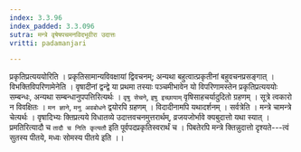 ```yaml
---
index: 3.3.96
index_padded: 3.3.096
sutra: मन्त्रे वृषेषपचमनविदभूवीरा उदात्तः
vritti: padamanjari

---
```

प्रकृतिप्रत्यययोरिति । प्रकृतिसामान्यविवक्षायां द्विवचनम्; अन्यथा बहुत्वात्प्रकृतीनां बहुवचनप्रसङ्गात् । विभक्तिविपरिणामेनेति । वृषादीनां द्वन्द्वे या प्रथमा तस्याः पञ्चमीभावेन यो विपरिणामस्तेन प्रकृतिप्रत्यययोः सम्बन्धः, अन्यथा सम्बन्धानुपपत्तिरित्यर्थः । `वृषु सेचने`, `इषु इच्छायाम्` वृषिसाहचर्यादुदितो ग्रहणम् । सूत्रे त्वकारो न विवक्षितः । `मन ज्ञाने`, `मनु अवबोधने` द्वयोरपि ग्रहणम् । विदादीनामपि यथादर्शनम् । सर्वत्रेति । मन्त्रे चामन्त्रे चेत्यर्थः । वृषादिभ्यः क्तिप्रत्यये विधातव्ये उदात्तवचनमुत्तरार्थम्, व्रजयजोर्भावे क्यबुदात्तो यथा स्यात् । प्रमतिरित्यादौ च `तादौ च निति कृत्यतौ` इति पूर्वपदप्रकृतिस्वरार्थं च । पिबतेरपि मन्त्रे क्तिन्नुदात्तो दृश्यते---त्वं सुतस्य पीतये, मध्वः सोमस्य पीतये इति ।।